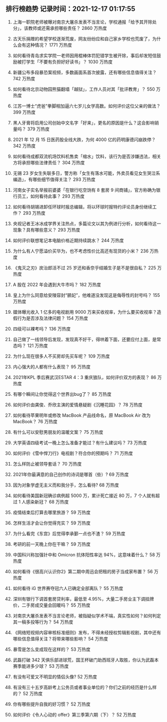 
## 排行榜趋势 记录时间：2021-12-17 01:17:55
  
  1. 上海一职院老师被曝对南京大屠杀发表不当言论，学校通报「给予其开除处分」，该教师或还需承担哪些责任？ 2860 万热度
    
  2. 古天乐捐赠的希望学校逐渐荒废，网友纷纷应和自己家乡学校也荒废了，为什么会有这种情况？ 1771 万热度
    
  3. 如何看待青岛求实学院一老师因用棍棒体罚犯错学生被开除，事后却发短信鼓励被打学生「不要有负担好好读书」？ 1030 万热度
    
  4. 新疆公布多段暴恐案视频，多数画面系首次披露，还有哪些信息值得关注？ 742 万热度
    
  5. 如何看待北京动物园熊猫翻墙「越狱」，工作人员对其「批评教育」？ 550 万热度
    
  6. 江苏一博士“虎爸”拳脚相加逼六七岁儿女学高数。如何评价这位父亲的做法？ 399 万热度
    
  7. 黑人牙膏将启用公司创始中文名字「好来」，更名的原因是什么？这会影响销量吗？ 379 万热度
    
  8. 2021 年 12 月 15 日医药股全线大跌，为何 4000 亿的药明康德闪崩跌停？ 342 万热度
    
  9. 如何看待成都双流机场饮料机售卖「缩水」饮料，该行为是否涉嫌违法，相关方将承担哪些法律责任？ 304 万热度
    
  10. 无锡 23 岁女生失联多日，警方称「女生有落水可能，外卖员看见女生哭泣系编造」，有哪些细节值得关注？ 293 万热度
    
  11. 河南女子实名举报前婆婆「在银行吃空饷有 8 套房 9 间商铺」，官方称确为银行员工，如何看待此事？ 293 万热度
    
  12. 如何看待胡锡进卸任环球时报总编辑，将以环球时报特约评论员身份继续工作？ 293 万热度
    
  13. 央视记者王冰冰成学界关注热点，多篇论文以其为例进行分析，如何看待这一现象？具有哪些意义？ 293 万热度
    
  14. 如何评价联想笔记本电脑价格近期持续跳水？ 244 万热度
    
  15. 为什么有人宁愿溢价买华为，也不考虑性价比高还有现货的小米？ 236 万热度
    
  16. 《鬼灭之刃》炭治郎活不过 25 岁还和香奈乎结婚生子是不是很自私？ 225 万热度
    
  17. A 股在 2022 年会遇到大牛市吗？ 182 万热度
    
  18. 皇上为什么同意给安陵容封“鹂妃”，他难道没发现这是侮辱性的封号吗？ 155 万热度
    
  19. 媒体曝光收入 1 亿多的电视剧用 9000 万来买收视率，为什么要买收视率？造假行为是否涉及法律问题？ 154 万热度
    
  20. 四级可以裸考吗？ 136 万热度
    
  21. 自己做了一线领导后发现，发现真不好干，得哄着下面，还要应付上面，是常态吗？ 121 万热度
    
  22. 为什么现在很多人不买房却先买车呢？ 109 万热度
    
  23. 内心强大的人都有什么表现？ 95 万热度
    
  24. 2021年KPL 季后赛武汉ESTAR 4：3 重庆狼队，如何评价双方的表现？ 86 万热度
    
  25. 有哪个瞬间让你觉得这个世界出bug了？ 85 万热度
    
  26. 如何评价由龚俊、乔欣主演的爱情悬疑剧《沉睡花园》？ 78 万热度
    
  27. 如何看待苹果明年或修改 MacBook 产品线命名，原 MacBook Air 改为 MacBook？ 76 万热度
    
  28. 有什么可以安慰男朋友的温暖文案？ 75 万热度
    
  29. 大学英语四级考试一晚上怎么准备才能过？有什么建议吗？ 73 万热度
    
  30. 如何评价《雪中悍刀行》电视剧？符合你的预期吗？ 71 万热度
    
  31. 怎么样防止被领导套话？ 70 万热度
    
  32. 2021年你最满意的自己创作的诗词是哪首（些）? 69 万热度
    
  33. 因为对象学虚无主义而和我分手，怎么看待? 68 万热度
    
  34. 如何看待美国新冠确诊病例超 5000 万，累计死亡接近 80 万，7 个人就有超过 1 人感染新冠？ 68 万热度
    
  35. 疫情结束后打算去哪里旅游？ 59 万热度
    
  36. 怎样生活才会让你觉得充实？ 59 万热度
    
  37. 为什么看完《东宫》后觉得李承鄞一点也不渣？ 59 万热度
    
  38. 考研的前一天晚上你在干嘛？ 59 万热度
    
  39. 中国科兴称加强针中和 Omicron 抗体阳性率达 94%，这意味着什么？ 58 万热度
    
  40. 如何看待《很高兴认识你2》第二期中周迅会把租的房子当成家布置？ 56 万热度
    
  41. 如何看待 iG 世界赛夺冠六人已确定全部离队？ 55 万热度
    
  42. 深圳有银行下调首套房贷利率，最低至 4.95%，大量二手房业主下调挂牌价，二手房成交量会回暖吗？ 55 万热度
    
  43. 对南京大屠杀发表不当言论老师，被指疑似学术不端，真实性如何？如何判定其一稿多投等行为？ 54 万热度
    
  44. 《网络短视频内容审核标准细则》发布，不得未经授权剪辑影视剧，其中还有哪些信息值得关注？将带来哪些影响？ 54 万热度
    
  45. 暴雪是怎么变成现在这样的？ 53 万热度
    
  46. 武磊打破 342 天俱乐部进球荒，国王杯破门助西班牙人取胜，你认为武磊本赛季能进多少球？ 53 万热度
    
  47. 有没有可爱又不明显的情侣头像? 52 万热度
    
  48. 有没有三十五岁高龄考上公务员或者事业单位的？你们之前的经历是什么样的？ 52 万热度
    
  49. 你有哪些提升自我的好习惯？ 52 万热度
    
  50. 如何评价《令人心动的 offer》第三季第六期（下）？ 52 万热度
    